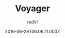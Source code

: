 ---
layout: JamstackTheme
title: Voyager
github: https://github.com/redVi/voyager
demo: https://redvi.github.io/voyager/
author: redVi
ssg: Jekyll
date: 2016-06-29T06:06:11.000Z
description: Just another jekyll theme.
stale: false
---